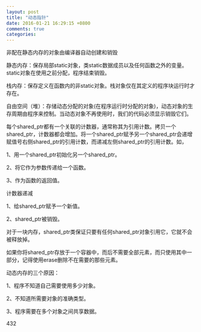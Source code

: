 ```yaml
---
layout: post
title: "动态指针"
date: 2016-01-21 16:29:15 +0800
comments: true
categories: 
---
```

非配在静态内存的对象由编译器自动创建和销毁

静态内存：保存局部static对象，类static数据成员以及任何函数之外的变量。static对象在使用之前分配，程序结束销毁。

栈内存：保存定义在函数内的非static对象。栈对象仅在其定义的程序块运行时才存在。

自由空间（堆）：存储动态分配的对象(在程序运行时分配的对象)，动态对象的生存周期由程序来控制。当动态对象不再使用时，我们的代码必须显示销毁它们。



每个shared_ptr都有一个关联的计数器，通常称其为引用计数。拷贝一个shared_ptr，计数器都会增加。将一个shared_ptr赋予另一个shared_ptr会递增赋值号右侧shared_ptr的引用计数，而递减左侧shared_ptr的引用计数。如，

1、用一个shared_ptr初始化另一个shared_ptr。

2、将它作为参数传递给一个函数。

3、作为函数的返回值。

计数器递减

1、给shared_ptr赋予一个新值。

2、shared_ptr被销毁。



对于一块内存，shared_ptr类保证只要有任何shared_ptr对象引用它，它就不会被释放掉。

如果你将shared_ptr存放于一个容器中，而后不需要全部元素，而只使用其中一部分，记得使用erase删除不在需要的那些元素。

动态内存的三个原因：

1、程序不知道自己需要使用多少对象。

2、不知道所需要对象的准确类型。

3、程序需要在多个对象之间共享数据。



432